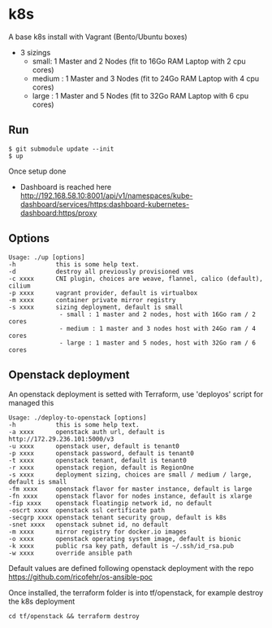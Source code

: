 # k8s

A base k8s install with Vagrant (Bento/Ubuntu boxes)
- 3 sizings
  - small: 1 Master and 2 Nodes (fit to 16Go RAM Laptop with 2 cpu cores)
  - medium : 1 Master and 3 Nodes (fit to 24Go RAM Laptop with 4 cpu cores)
  - large : 1 Master and 5 Nodes (fit to 32Go RAM Laptop with 6 cpu cores)

## Run

```
$ git submodule update --init
$ up
```

Once setup done
- Dashboard is reached here
http://192.168.58.10:8001/api/v1/namespaces/kube-dashboard/services/https:dashboard-kubernetes-dashboard:https/proxy

## Options

```
Usage: ./up [options]
-h           this is some help text.
-d           destroy all previously provisioned vms
-c xxxx      CNI plugin, choices are weave, flannel, calico (default), cilium
-p xxxx      vagrant provider, default is virtualbox
-m xxxx      container private mirror registry
-s xxxx      sizing deployment, default is small
              - small : 1 master and 2 nodes, host with 16Go ram / 2 cores
              - medium : 1 master and 3 nodes host with 24Go ram / 4 cores
              - large : 1 master and 5 nodes, host with 32Go ram / 6 cores
```

## Openstack deployment

An openstack deployment is setted with Terraform, use 'deployos' script for managed this
```
Usage: ./deploy-to-openstack [options]
-h           this is some help text.
-a xxxx      openstack auth url, default is http://172.29.236.101:5000/v3
-u xxxx      openstack user, default is tenant0
-p xxxx      openstack password, default is tenant0
-t xxxx      openstack tenant, default is tenant0
-r xxxx      openstack region, default is RegionOne
-s xxxx      deployment sizing, choices are small / medium / large, default is small
-fm xxxx     openstack flavor for master instance, default is large
-fn xxxx     openstack flavor for nodes instance, default is xlarge
-fip xxxx    openstack floatingip network id, no default
-oscrt xxxx  openstack ssl certificate path
-secgrp xxxx openstack tenant security group, default is k8s
-snet xxxx   openstack subnet id, no default
-m xxxx      mirror registry for docker.io images
-o xxxx      openstack operating system image, default is bionic
-k xxxx      public rsa key path, default is ~/.ssh/id_rsa.pub
-w xxxx	     override ansible path
```
Default values are defined following openstack deployment with the repo https://github.com/ricofehr/os-ansible-poc

Once installed, the terraform folder is into tf/openstack, for example destroy the k8s deployment
```
cd tf/openstack && terraform destroy
```
